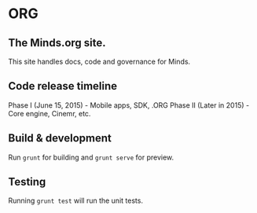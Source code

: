 # ORG
## The Minds.org site.

This site handles docs, code and governance for Minds.

## Code release timeline

Phase I (June 15, 2015) - Mobile apps, SDK, .ORG
Phase II (Later in 2015) - Core engine, Cinemr, etc. 


## Build & development

Run `grunt` for building and `grunt serve` for preview.

## Testing

Running `grunt test` will run the unit tests.
